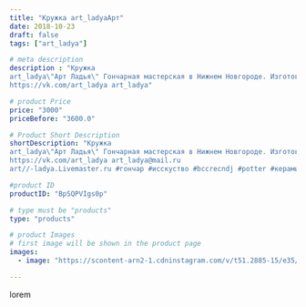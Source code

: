 ```yaml
---
title: "Кружка art_ladyaАрт"
date: 2018-10-23
draft: false
tags: ["art_ladya"]

# meta description
description : "Кружка 
art_ladya\"Арт Ладья\" Гончарная мастерская в Нижнем Новгороде. Изготовление керамики и мастер//-классы по обучению. 
https://vk.com/art_ladya art_ladya"

# product Price
price: "3000"
priceBefore: "3600.0"

# Product Short Description
shortDescription: "Кружка 
art_ladya\"Арт Ладья\" Гончарная мастерская в Нижнем Новгороде. Изготовление керамики и мастер//-классы по обучению. 
https://vk.com/art_ladya art_ladya@mail.ru 
art//-ladya.Livemaster.ru #гончар #исскуство #bccrecndj #potter #керамикадляинтерьера #керамикаручнаяработа #гончарнаямастерская #керамиканазаказ #handmade #посудаизглины #керамика #гончарнаяпосуда #эксклюзивнаякерамика #dishes #decor #ceramicar #mug #claygoods #tankard #earthenware #ceramic #design #кружка #magic #restaurant #ceramicart #магия #pint #clay #авторскаякерамика"

#product ID
productID: "BpSQPVIgs0p"

# type must be "products"
type: "products"

# product Images
# first image will be shown in the product page
images:
  - image: "https://scontent-arn2-1.cdninstagram.com/v/t51.2885-15/e35/43594885_2421060447911258_6052027115609346268_n.jpg?se=8&tp=1&_nc_ht=scontent-arn2-1.cdninstagram.com&_nc_cat=102&_nc_ohc=32TM_O2T73EAX-5I3NW&ccb=7-4&oh=07368415b8fbf71bdfeefaba96596b22&oe=6084C27B&_nc_sid=86f79a&ig_cache_key=MTg5NjY0OTgxNTMwNDA5NzA2NQ%3D%3D.2-ccb7-4"

---
```

lorem
